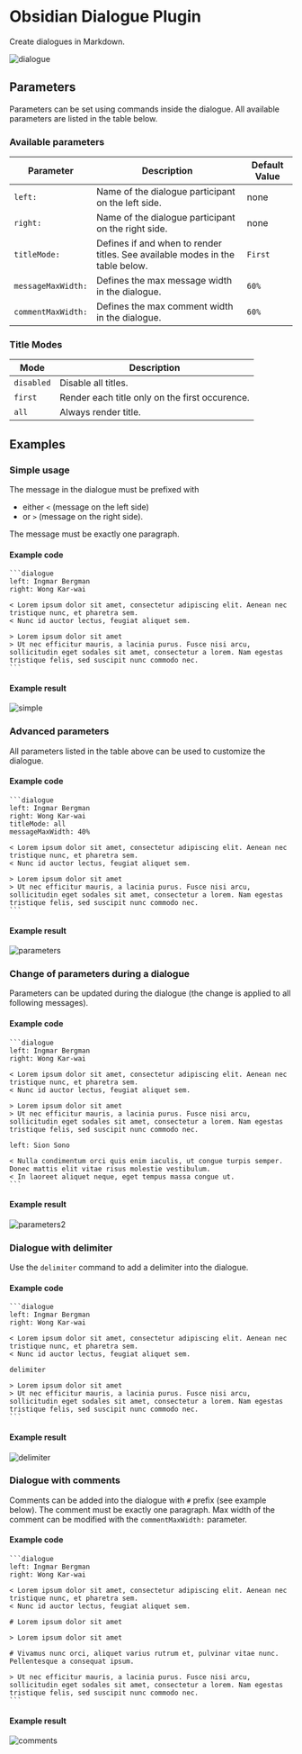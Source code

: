 # Obsidian Dialogue Plugin

Create dialogues in Markdown.

![dialogue](https://raw.githubusercontent.com/holubj/obsidian-dialogue-plugin/master/images/dialogue.png)

## Parameters

Parameters can be set using commands inside the dialogue. All available parameters are listed in the table below.

### Available parameters

| Parameter          | Description                                                                   | Default Value |
| ------------------ | ----------------------------------------------------------------------------- | ------------- |
| `left:`            | Name of the dialogue participant on the left side.                            | none          |
| `right:`           | Name of the dialogue participant on the right side.                           | none          |
| `titleMode:`       | Defines if and when to render titles. See available modes in the table below. | `First`       |
| `messageMaxWidth:` | Defines the max message width in the dialogue.                                | `60%`         |
| `commentMaxWidth:` | Defines the max comment width in the dialogue.                                | `60%`         |

### Title Modes

| Mode       | Description                                    |
| ---------- | ---------------------------------------------- |
| `disabled` | Disable all titles.                            |
| `first`    | Render each title only on the first occurence. |
| `all`      | Always render title.                           |

## Examples

### Simple usage

The message in the dialogue must be prefixed with

-   either `<` (message on the left side)
-   or `>` (message on the right side).

The message must be exactly one paragraph.

#### Example code

````
```dialogue
left: Ingmar Bergman
right: Wong Kar-wai

< Lorem ipsum dolor sit amet, consectetur adipiscing elit. Aenean nec tristique nunc, et pharetra sem.
< Nunc id auctor lectus, feugiat aliquet sem.

> Lorem ipsum dolor sit amet
> Ut nec efficitur mauris, a lacinia purus. Fusce nisi arcu, sollicitudin eget sodales sit amet, consectetur a lorem. Nam egestas tristique felis, sed suscipit nunc commodo nec.
```
````

#### Example result

![simple](https://raw.githubusercontent.com/holubj/obsidian-dialogue-plugin/master/images/simple.png)

### Advanced parameters

All parameters listed in the table above can be used to customize the dialogue.

#### Example code

````
```dialogue
left: Ingmar Bergman
right: Wong Kar-wai
titleMode: all
messageMaxWidth: 40%

< Lorem ipsum dolor sit amet, consectetur adipiscing elit. Aenean nec tristique nunc, et pharetra sem.
< Nunc id auctor lectus, feugiat aliquet sem.

> Lorem ipsum dolor sit amet
> Ut nec efficitur mauris, a lacinia purus. Fusce nisi arcu, sollicitudin eget sodales sit amet, consectetur a lorem. Nam egestas tristique felis, sed suscipit nunc commodo nec.
```
````

#### Example result

![parameters](https://raw.githubusercontent.com/holubj/obsidian-dialogue-plugin/master/images/parameters.png)

### Change of parameters during a dialogue

Parameters can be updated during the dialogue (the change is applied to all following messages).

#### Example code

````
```dialogue
left: Ingmar Bergman
right: Wong Kar-wai

< Lorem ipsum dolor sit amet, consectetur adipiscing elit. Aenean nec tristique nunc, et pharetra sem.
< Nunc id auctor lectus, feugiat aliquet sem.

> Lorem ipsum dolor sit amet
> Ut nec efficitur mauris, a lacinia purus. Fusce nisi arcu, sollicitudin eget sodales sit amet, consectetur a lorem. Nam egestas tristique felis, sed suscipit nunc commodo nec.

left: Sion Sono

< Nulla condimentum orci quis enim iaculis, ut congue turpis semper. Donec mattis elit vitae risus molestie vestibulum.
< In laoreet aliquet neque, eget tempus massa congue ut.
```
````

#### Example result

![parameters2](https://raw.githubusercontent.com/holubj/obsidian-dialogue-plugin/master/images/parameters2.png)

### Dialogue with delimiter

Use the `delimiter` command to add a delimiter into the dialogue.

#### Example code

````
```dialogue
left: Ingmar Bergman
right: Wong Kar-wai

< Lorem ipsum dolor sit amet, consectetur adipiscing elit. Aenean nec tristique nunc, et pharetra sem.
< Nunc id auctor lectus, feugiat aliquet sem.

delimiter

> Lorem ipsum dolor sit amet
> Ut nec efficitur mauris, a lacinia purus. Fusce nisi arcu, sollicitudin eget sodales sit amet, consectetur a lorem. Nam egestas tristique felis, sed suscipit nunc commodo nec.
```
````

#### Example result

![delimiter](https://raw.githubusercontent.com/holubj/obsidian-dialogue-plugin/master/images/delimiter.png)

### Dialogue with comments

Comments can be added into the dialogue with `#` prefix (see example below). The comment must be exactly one paragraph.
Max width of the comment can be modified with the `commentMaxWidth:` parameter.

#### Example code

````
```dialogue
left: Ingmar Bergman
right: Wong Kar-wai

< Lorem ipsum dolor sit amet, consectetur adipiscing elit. Aenean nec tristique nunc, et pharetra sem.
< Nunc id auctor lectus, feugiat aliquet sem.

# Lorem ipsum dolor sit amet

> Lorem ipsum dolor sit amet

# Vivamus nunc orci, aliquet varius rutrum et, pulvinar vitae nunc. Pellentesque a consequat ipsum.

> Ut nec efficitur mauris, a lacinia purus. Fusce nisi arcu, sollicitudin eget sodales sit amet, consectetur a lorem. Nam egestas tristique felis, sed suscipit nunc commodo nec.
```
````

#### Example result

![comments](https://raw.githubusercontent.com/holubj/obsidian-dialogue-plugin/master/images/comments.png)
